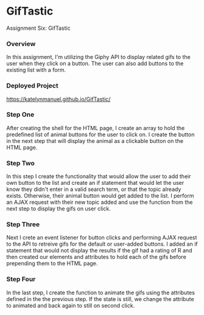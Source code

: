 # GifTastic
Assignment Six: GifTastic

### Overview 

In this assignment, I'm utilizing the Giphy API to display related gifs to the user when they click on a button. The user can also add buttons to the existing list with a form. 

### Deployed Project

https://katelynmanuel.github.io/GifTastic/

### Step One

After creating the shell for the HTML page, I create an array to hold the predefined list of animal buttons for the user to click on. I create the button in the next step that will display the animal as a clickable button on the HTML page. 

### Step Two

In this step I create the functionality that would allow the user to add their own button to the list and create an if statement that would let the user know they didn't enter in a valid search term, or that the topic already exists. Otherwise, their animal button would get added to the list. I perform an AJAX request with their new topic added and use the function from the next step to display the gifs on user click.

### Step Three

Next I crete an event listener for button clicks and performing AJAX request to the API to retreive gifs for the default or user-added buttons. I added an if statement that would not display the results if the gif had a rating of R and then created our elements and attributes to hold each of the gifs before prepending them to the HTML page. 

### Step Four

In the last step, I create the function to animate the gifs using the attributes defined in the the previous step. If the state is still, we change the attribute to animated and back again to still on second click. 

